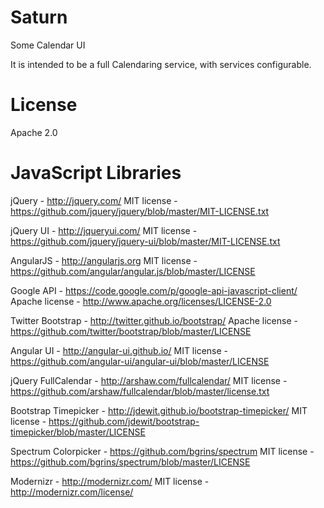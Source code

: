 Saturn
======

Some Calendar UI

It is intended to be a full Calendaring service, with services configurable.

License
======

Apache 2.0


JavaScript Libraries
====================
jQuery - http://jquery.com/
MIT license - https://github.com/jquery/jquery/blob/master/MIT-LICENSE.txt

jQuery UI - http://jqueryui.com/
MIT license - https://github.com/jquery/jquery-ui/blob/master/MIT-LICENSE.txt

AngularJS - http://angularjs.org
MIT license - https://github.com/angular/angular.js/blob/master/LICENSE

Google API - https://code.google.com/p/google-api-javascript-client/
Apache license - http://www.apache.org/licenses/LICENSE-2.0

Twitter Bootstrap - http://twitter.github.io/bootstrap/
Apache license - https://github.com/twitter/bootstrap/blob/master/LICENSE

Angular UI - http://angular-ui.github.io/
MIT license - https://github.com/angular-ui/angular-ui/blob/master/LICENSE

jQuery FullCalendar - http://arshaw.com/fullcalendar/
MIT license - https://github.com/arshaw/fullcalendar/blob/master/license.txt

Bootstrap Timepicker - http://jdewit.github.io/bootstrap-timepicker/
MIT license - https://github.com/jdewit/bootstrap-timepicker/blob/master/LICENSE

Spectrum Colorpicker - https://github.com/bgrins/spectrum
MIT license - https://github.com/bgrins/spectrum/blob/master/LICENSE

Modernizr - http://modernizr.com/
MIT license - http://modernizr.com/license/
